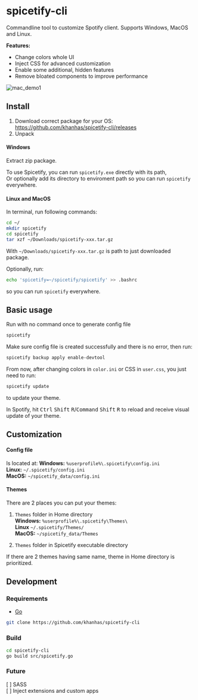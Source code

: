 # spicetify-cli
Commandline tool to customize Spotify client.
Supports Windows, MacOS and Linux.

**Features:**
- Change colors whole UI
- Inject CSS for advanced customization
- Enable some additional, hidden features
- Remove bloated components to improve performance

![mac_demo1](https://i.imgur.com/8njve9b.png)

## Install
1. Download correct package for your OS: https://github.com/khanhas/spicetify-cli/releases
2. Unpack  
#### Windows
Extract zip package. 
  
To use Spicetify, you can run `spicetify.exe` directly with its path,  
Or optionally add its directory to enviroment path so you can run `spicetify` everywhere.  
  
#### Linux and MacOS
In terminal, run following commands:
```bash
cd ~/
mkdir spicetify
cd spicetify
tar xzf ~/Downloads/spicetify-xxx.tar.gz
```
With `~/Downloads/spicetify-xxx.tar.gz` is path to just downloaded package.
  
Optionally, run:
```bash
echo 'spicetify=~/spicetify/spicetify' >> .bashrc
```
so you can run `spicetify` everywhere.

## Basic usage
Run with no command once to generate config file
```bash
spicetify
```

Make sure config file is created successfully and there is no error, then run:
```bash
spicetify backup apply enable-devtool
```

From now, after changing colors in `color.ini` or CSS in `user.css`, you just need to run:
```bash
spicetify update
```
to update your theme.

In Spotify, hit <kbd>Ctrl</kbd> <kbd>Shift</kbd> <kbd>R</kbd>/<kbd>Command</kbd> <kbd>Shift</kbd> <kbd>R</kbd> to reload and receive visual update of your theme.

## Customization
#### Config file
Is located at:
**Windows:** `%userprofile%\.spicetify\config.ini`  
**Linux:** `~/.spicetify/config.ini`  
**MacOS:** `~/spicetify_data/config.ini`  

#### Themes
There are 2 places you can put your themes:  
1. `Themes` folder in Home directory  
**Windows:** `%userprofile%\.spicetify\Themes\`  
**Linux** `~/.spicetify/Themes/`  
**MacOS:** `~/spicetify_data/Themes`  

2. `Themes` folder in Spicetify executable directory

If there are 2 themes having same name, theme in Home directory is prioritized.

## Development
### Requirements
- [Go](https://golang.org/dl/)

```bash
git clone https://github.com/khanhas/spicetify-cli
```

### Build
```bash
cd spicetify-cli
go build src/spicetify.go
```

### Future
[ ] SASS  
[ ] Inject extensions and custom apps  
